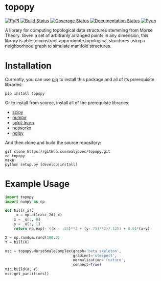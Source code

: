 # topopy
[![PyPI](https://img.shields.io/pypi/v/topopy.svg)](https://pypi.python.org/pypi/topopy)
[![Build Status](https://travis-ci.org/maljovec/topopy.svg?branch=master)](https://travis-ci.org/maljovec/topopy)
[![Coverage Status](https://coveralls.io/repos/github/maljovec/topopy/badge.svg?branch=master)](https://coveralls.io/github/maljovec/topopy?branch=master)
[![Documentation Status](https://readthedocs.org/projects/topopy/badge/?version=latest)](https://topopy.readthedocs.io/en/latest/?badge=latest)
[![Pyup](https://pyup.io/repos/github/maljovec/topopy/shield.svg)](https://pyup.io/repos/github/maljovec/topopy/)

A library for computing topological data structures stemming from Morse Theory. Given a set of arbitrarily arranged points in any dimension, this library is able to construct approximate topological structures using a neighborhood graph to simulate manifold structures.

# Installation

Currently, you can use [pip](https://pip.pypa.io/en/stable/) to install this package
and all of its prerequisite libraries:

```
pip install topopy
```

Or to install from source, install all of the prerequiste libraries:

* [scipy](https://www.scipy.org/)
* [numpy](http://www.numpy.org/)
* [sckit-learn](http://scikit-learn.org/)
* [networkx](https://networkx.github.io/)
* [nglpy](https://github.com/maljovec/nglpy)

And then clone and build the source repository:

```
git clone https://github.com/maljovec/topopy.git
cd topopy
make
python setup.py [develop|install]
```

# Example Usage

```python
import topopy
import numpy as np

def hill(_x):
    _x = np.atleast_2d(_x)
    x = _x[:, 0]
    y = _x[:, 1]
    return np.exp(- ((x - .55)**2 + (y-.75)**2)/.125) + 0.01*(x+y)

X = np.random.rand(100,2)
Y = hill(X)

msc = topopy.MorseSmaleComplex(graph='beta skeleton',
                               gradient='steepest',
                               normalization='feature',
                               connect=True)
msc.build(X, Y)
msc.get_partitions()
```
